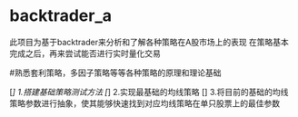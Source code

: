 # backtrader_a

此项目为基于backtrader来分析和了解各种策略在A股市场上的表现
在策略基本完成之后，再来尝试能否进行实时量化交易


#熟悉套利策略，多因子策略等等各种策略的原理和理论基础

[*] 1.搭建基础策略测试方法
[*] 2.实现最基础的均线策略
[] 3.将目前的基础的均线策略参数进行抽象，使其能够快速找到对应均线策略在单只股票上的最佳参数
